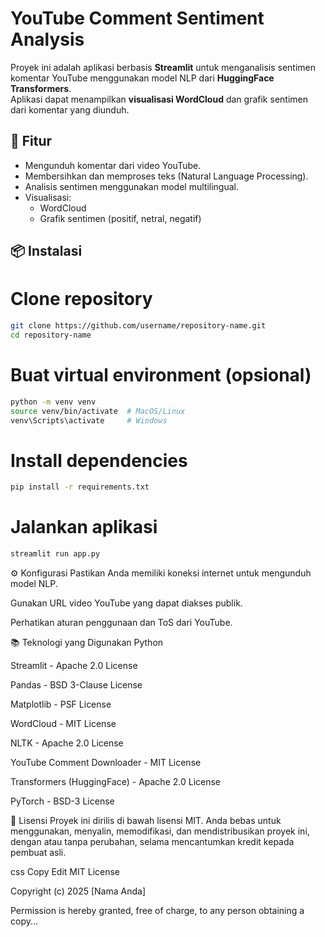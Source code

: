 # YouTube Comment Sentiment Analysis

Proyek ini adalah aplikasi berbasis **Streamlit** untuk menganalisis sentimen komentar YouTube menggunakan model NLP dari **HuggingFace Transformers**.  
Aplikasi dapat menampilkan **visualisasi WordCloud** dan grafik sentimen dari komentar yang diunduh.

## 🚀 Fitur
- Mengunduh komentar dari video YouTube.
- Membersihkan dan memproses teks (Natural Language Processing).
- Analisis sentimen menggunakan model multilingual.
- Visualisasi:
  - WordCloud
  - Grafik sentimen (positif, netral, negatif)

## 📦 Instalasi

# Clone repository
```bash
git clone https://github.com/username/repository-name.git
cd repository-name
```

# Buat virtual environment (opsional)
```bash
python -m venv venv
source venv/bin/activate  # MacOS/Linux
venv\Scripts\activate     # Windows
```

# Install dependencies
```bash
pip install -r requirements.txt
```
# Jalankan aplikasi
```bash
streamlit run app.py
```

⚙️ Konfigurasi
Pastikan Anda memiliki koneksi internet untuk mengunduh model NLP.

Gunakan URL video YouTube yang dapat diakses publik.

Perhatikan aturan penggunaan dan ToS dari YouTube.

📚 Teknologi yang Digunakan
Python

Streamlit - Apache 2.0 License

Pandas - BSD 3-Clause License

Matplotlib - PSF License

WordCloud - MIT License

NLTK - Apache 2.0 License

YouTube Comment Downloader - MIT License

Transformers (HuggingFace) - Apache 2.0 License

PyTorch - BSD-3 License

📜 Lisensi
Proyek ini dirilis di bawah lisensi MIT.
Anda bebas untuk menggunakan, menyalin, memodifikasi, dan mendistribusikan proyek ini, dengan atau tanpa perubahan, selama mencantumkan kredit kepada pembuat asli.

css
Copy
Edit
MIT License

Copyright (c) 2025 [Nama Anda]

Permission is hereby granted, free of charge, to any person obtaining a copy...
